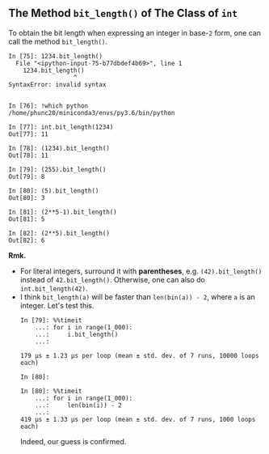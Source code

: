 ## The Method `bit_length()` of The Class of `int`
To obtain the bit length when expressing an integer in base-`2` form, one can call the method
`bit_length()`.

```
In [75]: 1234.bit_length()
  File "<ipython-input-75-b77dbdef4b69>", line 1
    1234.bit_length()
                  ^
SyntaxError: invalid syntax


In [76]: !which python
/home/phunc20/miniconda3/envs/py3.6/bin/python

In [77]: int.bit_length(1234)
Out[77]: 11

In [78]: (1234).bit_length()
Out[78]: 11

In [79]: (255).bit_length()
Out[79]: 8

In [80]: (5).bit_length()
Out[80]: 3

In [81]: (2**5-1).bit_length()
Out[81]: 5

In [82]: (2**5).bit_length()
Out[82]: 6
```

**Rmk.**
- For literal integers, surround it with **parentheses**, e.g. `(42).bit_length()` instead of
  `42.bit_length()`. Otherwise, one can also do `int.bit_length(42)`.
- I think `bit_length(a)` will be faster than `len(bin(a)) - 2`, where `a` is an integer. Let's
  test this.
  ```
  In [79]: %%timeit
      ...: for i in range(1_000):
      ...:     i.bit_length()
      ...:
  
  179 µs ± 1.23 µs per loop (mean ± std. dev. of 7 runs, 10000 loops each)
  
  In [80]:
  
  In [80]: %%timeit
      ...: for i in range(1_000):
      ...:     len(bin(i)) - 2
      ...:
  419 µs ± 1.33 µs per loop (mean ± std. dev. of 7 runs, 1000 loops each)
  ```
  Indeed, our guess is confirmed.


